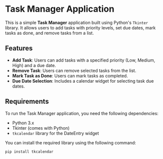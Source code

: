 # Task Manager Application

This is a simple **Task Manager** application built using Python's `Tkinter` library. It allows users to add tasks with priority levels, set due dates, mark tasks as done, and remove tasks from a list.

## Features
- **Add Task**: Users can add tasks with a specified priority (Low, Medium, High) and a due date.
- **Remove Task**: Users can remove selected tasks from the list.
- **Mark Task as Done**: Users can mark tasks as completed.
- **Due Date Selection**: Includes a calendar widget for selecting task due dates.

## Requirements

To run the Task Manager application, you need the following dependencies:

- Python 3.x
- Tkinter (comes with Python)
- `tkcalendar` library for the DateEntry widget

You can install the required library using the following command:

```bash
pip install tkcalendar
